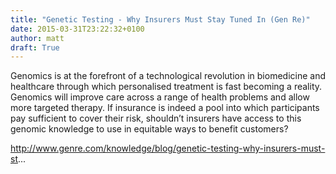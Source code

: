```yaml
---
title: "Genetic Testing - Why Insurers Must Stay Tuned In (Gen Re)"
date: 2015-03-31T23:22:32+0100
author: matt
draft: True
---
```

Genomics is at the forefront of a technological revolution in biomedicine and healthcare through which personalised treatment is fast becoming a reality. Genomics will improve care across a range of health problems and allow more targeted therapy. If insurance is indeed a pool into which participants pay sufficient to cover their risk, shouldn’t insurers have access to this genomic knowledge to use in equitable ways to benefit customers?

http://www.genre.com/knowledge/blog/genetic-testing-why-insurers-must-st...
